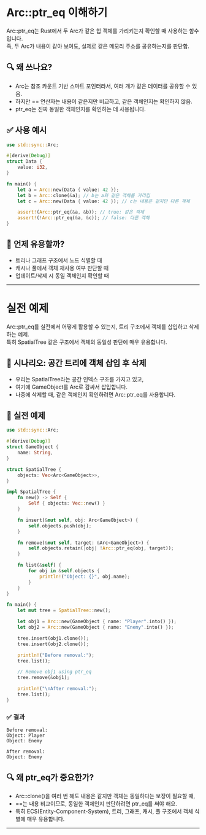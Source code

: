 # Arc::ptr_eq 이해하기

Arc::ptr_eq는 Rust에서 두 Arc<T>가 같은 힙 객체를 가리키는지 확인할 때 사용하는 함수입니다.  
즉, 두 Arc가 내용이 같아 보여도, 실제로 같은 메모리 주소를 공유하는지를 판단함.  

## 🔍 왜 쓰나요?
- Arc<T>는 참조 카운트 기반 스마트 포인터라서, 여러 개가 같은 데이터를 공유할 수 있음.
- 하지만 == 연산자는 내용이 같은지만 비교하고, 같은 객체인지는 확인하지 않음.
- ptr_eq는 진짜 동일한 객체인지를 확인하는 데 사용됩니다.

## ✅ 사용 예시
```rust
use std::sync::Arc;

#[derive(Debug)]
struct Data {
    value: i32,
}

fn main() {
    let a = Arc::new(Data { value: 42 });
    let b = Arc::clone(&a); // b는 a와 같은 객체를 가리킴
    let c = Arc::new(Data { value: 42 }); // c는 내용은 같지만 다른 객체

    assert!(Arc::ptr_eq(&a, &b)); // true: 같은 객체
    assert!(!Arc::ptr_eq(&a, &c)); // false: 다른 객체
}
```


## 🧠 언제 유용할까?
- 트리나 그래프 구조에서 노드 식별할 때
- 캐시나 풀에서 객체 재사용 여부 판단할 때
- 업데이트/삭제 시 동일 객체인지 확인할 때

---


# 실전 예제

Arc::ptr_eq를 실전에서 어떻게 활용할 수 있는지, 트리 구조에서 객체를 삽입하고 삭제하는 예제.  
특히 SpatialTree 같은 구조에서 객체의 동일성 판단에 매우 유용합니다.

## 🧩 시나리오: 공간 트리에 객체 삽입 후 삭제
- 우리는 SpatialTree라는 공간 인덱스 구조를 가지고 있고,
- 여기에 GameObject를 Arc로 감싸서 삽입합니다.
- 나중에 삭제할 때, 같은 객체인지 확인하려면 Arc::ptr_eq를 사용합니다.

## 🧪 실전 예제
```rust
use std::sync::Arc;

#[derive(Debug)]
struct GameObject {
    name: String,
}

struct SpatialTree {
    objects: Vec<Arc<GameObject>>,
}

impl SpatialTree {
    fn new() -> Self {
        Self { objects: Vec::new() }
    }

    fn insert(&mut self, obj: Arc<GameObject>) {
        self.objects.push(obj);
    }

    fn remove(&mut self, target: &Arc<GameObject>) {
        self.objects.retain(|obj| !Arc::ptr_eq(obj, target));
    }

    fn list(&self) {
        for obj in &self.objects {
            println!("Object: {}", obj.name);
        }
    }
}

fn main() {
    let mut tree = SpatialTree::new();

    let obj1 = Arc::new(GameObject { name: "Player".into() });
    let obj2 = Arc::new(GameObject { name: "Enemy".into() });

    tree.insert(obj1.clone());
    tree.insert(obj2.clone());

    println!("Before removal:");
    tree.list();

    // Remove obj1 using ptr_eq
    tree.remove(&obj1);

    println!("\nAfter removal:");
    tree.list();
}
```


### ✅ 결과
```
Before removal:
Object: Player
Object: Enemy

After removal:
Object: Enemy
```

## 🔍 왜 ptr_eq가 중요한가?
- Arc::clone()을 여러 번 해도 내용은 같지만 객체는 동일하다는 보장이 필요할 때,
- ==는 내용 비교이므로, 동일한 객체인지 판단하려면 ptr_eq를 써야 해요.
- 특히 ECS(Entity-Component-System), 트리, 그래프, 캐시, 풀 구조에서 객체 식별에 매우 유용합니다.

---
